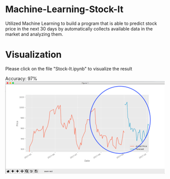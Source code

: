 # Machine-Learning-Stock-It
Utilized Machine Learning to build a program that is able to predict stock price in the next 30 days by automatically collects available data in the market and analyzing them.

# Visualization
Please click on the file "Stock-It.ipynb" to visualize the result

Accuracy: 97%
![Screenshot](Files/stock.png)


